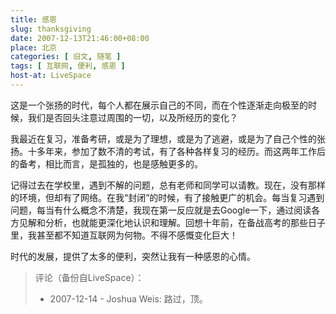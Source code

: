 ```yaml
---
title: 感恩
slug: thanksgiving
date: 2007-12-13T21:46:00+08:00
place: 北京
categories: [ 旧文, 随笔 ]
tags: [ 互联网, 便利, 感恩 ]
host-at: LiveSpace
---
```

这是一个张扬的时代，每个人都在展示自己的不同，而在个性逐渐走向极至的时候，我们是否回头注意过周围的一切，以及所经历的变化？

我最近在复习，准备考研，或是为了理想，或是为了逃避，或是为了自己个性的张扬。十多年来，参加了数不清的考试，有了各种各样复习的经历。而这两年工作后的备考，相比而言，是孤独的，也是感触更多的。

记得过去在学校里，遇到不解的问题，总有老师和同学可以请教。现在，没有那样的环境，但却有了网络。在我“封闭”的时候，有了接触更广的机会。每当复习遇到问题，每当有什么概念不清楚，我现在第一反应就是去Google一下，通过阅读各方见解和分析，也就能更深化地认识和理解。回想十年前，在备战高考的那些日子里，我甚至都不知道互联网为何物。不得不感慨变化巨大！

时代的发展，提供了太多的便利，突然让我有一种感恩的心情。

> 评论（备份自LiveSpace）：
>
> * 2007-12-14 - Joshua Weis: 路过，顶。
